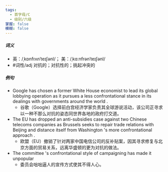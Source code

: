 ```yaml
---
tags:
  - 首字母/C
  - 级别/六级
掌握: false
模糊: false
---
```

##### 词义
- 英：/ˌkɒnfrʌnˈteɪʃənl/； 美：/ˌkɑːnfrənˈteɪʃənl/
- #词性/adj  对抗的；对抗性的；挑起冲突的
##### 例句
- Google has chosen a former White House economist to lead its global lobbying operation as it pursues a less confrontational stance in its dealings with governments around the world .
	- 谷歌（Google）选择前白宫经济学家负责其全球游说活动，该公司正寻求以一种不那么对抗的姿态同世界各地的政府打交道。
- The EU has dropped an anti-subsidies case against two Chinese telecoms companies as Brussels seeks to repair trade relations with Beijing and distance itself from Washington 's more confrontational approach .
	- 欧盟（EU）撤销了针对两家中国电信公司的反补贴案，因其寻求修复与北京方面的贸易关系，远离华盛顿的更为对抗的做法。
- The committee 's confrontational style of campaigning has made it unpopular
	- 委员会咄咄逼人的宣传方式使其不得人心。
